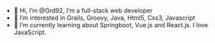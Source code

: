 - 👋 Hi, I’m @Grd92, I’m a full-stack web developer
- 👀 I’m interested in Grails, Groovy, Java, Html5, Css3, Javascript
- 🌱 I’m currently learning about Springboot, Vue.js and React.js. I love JavaScript.

<!---

- 💞️ I’m looking to collaborate on ...
- 📫 How to reach me ...


Grd92/Grd92 is a ✨ special ✨ repository because its `README.md` (this file) appears on your GitHub profile.
You can click the Preview link to take a look at your changes.
--->
